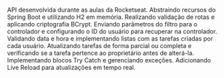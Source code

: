 API desenvolvida durante as aulas da Rocketseat. Abstraindo recursos do Spring Boot e utilizando H2 em memória. Realizando validação de rotas e aplicando criptografia BCrypt. Enviando parâmetros do filtro para o controlador e configurando o ID do usuário para recuperar na controlador. Validando data e hora e implementando listas com as tarefas criadas por cada usuário. Atualizando tarefas de forma parcial ou completa e verificando se a tarefa pertence ao proprietário antes de alterá-la. Implementando blocos Try Catch e gerenciando exceções. Adicionando Live Reload para atualizações em tempo real.

